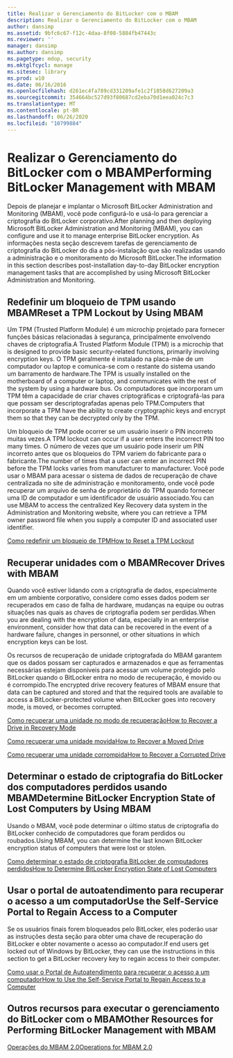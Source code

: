 ```yaml
---
title: Realizar o Gerenciamento do BitLocker com o MBAM
description: Realizar o Gerenciamento do BitLocker com o MBAM
author: dansimp
ms.assetid: 9bfc6c67-f12c-4daa-8f08-5884fb47443c
ms.reviewer: ''
manager: dansimp
ms.author: dansimp
ms.pagetype: mdop, security
ms.mktglfcycl: manage
ms.sitesec: library
ms.prod: w10
ms.date: 06/16/2016
ms.openlocfilehash: d261ec4fa789cd331209afe1c2f1858d627209a3
ms.sourcegitcommit: 354664bc527d93f80687cd2eba70d1eea024c7c3
ms.translationtype: MT
ms.contentlocale: pt-BR
ms.lasthandoff: 06/26/2020
ms.locfileid: "10799884"
---
```

# <span data-ttu-id="d1de4-103">Realizar o Gerenciamento do BitLocker com o MBAM</span><span class="sxs-lookup"><span data-stu-id="d1de4-103">Performing BitLocker Management with MBAM</span></span>


<span data-ttu-id="d1de4-104">Depois de planejar e implantar o Microsoft BitLocker Administration and Monitoring (MBAM), você pode configurá-lo e usá-lo para gerenciar a criptografia do BitLocker corporativo.</span><span class="sxs-lookup"><span data-stu-id="d1de4-104">After planning and then deploying Microsoft BitLocker Administration and Monitoring (MBAM), you can configure and use it to manage enterprise BitLocker encryption.</span></span> <span data-ttu-id="d1de4-105">As informações nesta seção descrevem tarefas de gerenciamento de criptografia do BitLocker do dia a pós-instalação que são realizadas usando a administração e o monitoramento do Microsoft BitLocker.</span><span class="sxs-lookup"><span data-stu-id="d1de4-105">The information in this section describes post-installation day-to-day BitLocker encryption management tasks that are accomplished by using Microsoft BitLocker Administration and Monitoring.</span></span>

## <span data-ttu-id="d1de4-106">Redefinir um bloqueio de TPM usando MBAM</span><span class="sxs-lookup"><span data-stu-id="d1de4-106">Reset a TPM Lockout by Using MBAM</span></span>


<span data-ttu-id="d1de4-107">Um TPM (Trusted Platform Module) é um microchip projetado para fornecer funções básicas relacionadas à segurança, principalmente envolvendo chaves de criptografia.</span><span class="sxs-lookup"><span data-stu-id="d1de4-107">A Trusted Platform Module (TPM) is a microchip that is designed to provide basic security-related functions, primarily involving encryption keys.</span></span> <span data-ttu-id="d1de4-108">O TPM geralmente é instalado na placa-mãe de um computador ou laptop e comunica-se com o restante do sistema usando um barramento de hardware.</span><span class="sxs-lookup"><span data-stu-id="d1de4-108">The TPM is usually installed on the motherboard of a computer or laptop, and communicates with the rest of the system by using a hardware bus.</span></span> <span data-ttu-id="d1de4-109">Os computadores que incorporam um TPM têm a capacidade de criar chaves criptográficas e criptografá-las para que possam ser descriptografadas apenas pelo TPM.</span><span class="sxs-lookup"><span data-stu-id="d1de4-109">Computers that incorporate a TPM have the ability to create cryptographic keys and encrypt them so that they can be decrypted only by the TPM.</span></span>

<span data-ttu-id="d1de4-110">Um bloqueio de TPM pode ocorrer se um usuário inserir o PIN incorreto muitas vezes.</span><span class="sxs-lookup"><span data-stu-id="d1de4-110">A TPM lockout can occur if a user enters the incorrect PIN too many times.</span></span> <span data-ttu-id="d1de4-111">O número de vezes que um usuário pode inserir um PIN incorreto antes que os bloqueios do TPM variem do fabricante para o fabricante.</span><span class="sxs-lookup"><span data-stu-id="d1de4-111">The number of times that a user can enter an incorrect PIN before the TPM locks varies from manufacturer to manufacturer.</span></span> <span data-ttu-id="d1de4-112">Você pode usar o MBAM para acessar o sistema de dados de recuperação de chave centralizada no site de administração e monitoramento, onde você pode recuperar um arquivo de senha de proprietário do TPM quando fornecer uma ID de computador e um identificador de usuário associado.</span><span class="sxs-lookup"><span data-stu-id="d1de4-112">You can use MBAM to access the centralized Key Recovery data system in the Administration and Monitoring website, where you can retrieve a TPM owner password file when you supply a computer ID and associated user identifier.</span></span>

[<span data-ttu-id="d1de4-113">Como redefinir um bloqueio de TPM</span><span class="sxs-lookup"><span data-stu-id="d1de4-113">How to Reset a TPM Lockout</span></span>](how-to-reset-a-tpm-lockout-mbam-2.md)

## <span data-ttu-id="d1de4-114">Recuperar unidades com o MBAM</span><span class="sxs-lookup"><span data-stu-id="d1de4-114">Recover Drives with MBAM</span></span>


<span data-ttu-id="d1de4-115">Quando você estiver lidando com a criptografia de dados, especialmente em um ambiente corporativo, considere como esses dados podem ser recuperados em caso de falha de hardware, mudanças na equipe ou outras situações nas quais as chaves de criptografia podem ser perdidas.</span><span class="sxs-lookup"><span data-stu-id="d1de4-115">When you are dealing with the encryption of data, especially in an enterprise environment, consider how that data can be recovered in the event of a hardware failure, changes in personnel, or other situations in which encryption keys can be lost.</span></span>

<span data-ttu-id="d1de4-116">Os recursos de recuperação de unidade criptografada do MBAM garantem que os dados possam ser capturados e armazenados e que as ferramentas necessárias estejam disponíveis para acessar um volume protegido pelo BitLocker quando o BitLocker entra no modo de recuperação, é movido ou é corrompido.</span><span class="sxs-lookup"><span data-stu-id="d1de4-116">The encrypted drive recovery features of MBAM ensure that data can be captured and stored and that the required tools are available to access a BitLocker-protected volume when BitLocker goes into recovery mode, is moved, or becomes corrupted.</span></span>

[<span data-ttu-id="d1de4-117">Como recuperar uma unidade no modo de recuperação</span><span class="sxs-lookup"><span data-stu-id="d1de4-117">How to Recover a Drive in Recovery Mode</span></span>](how-to-recover-a-drive-in-recovery-mode-mbam-2.md)

[<span data-ttu-id="d1de4-118">Como recuperar uma unidade movida</span><span class="sxs-lookup"><span data-stu-id="d1de4-118">How to Recover a Moved Drive</span></span>](how-to-recover-a-moved-drive-mbam-2.md)

[<span data-ttu-id="d1de4-119">Como recuperar uma unidade corrompida</span><span class="sxs-lookup"><span data-stu-id="d1de4-119">How to Recover a Corrupted Drive</span></span>](how-to-recover-a-corrupted-drive-mbam-2.md)

## <span data-ttu-id="d1de4-120">Determinar o estado de criptografia do BitLocker dos computadores perdidos usando MBAM</span><span class="sxs-lookup"><span data-stu-id="d1de4-120">Determine BitLocker Encryption State of Lost Computers by Using MBAM</span></span>


<span data-ttu-id="d1de4-121">Usando o MBAM, você pode determinar o último status de criptografia do BitLocker conhecido de computadores que foram perdidos ou roubados.</span><span class="sxs-lookup"><span data-stu-id="d1de4-121">Using MBAM, you can determine the last known BitLocker encryption status of computers that were lost or stolen.</span></span>

[<span data-ttu-id="d1de4-122">Como determinar o estado de criptografia BitLocker de computadores perdidos</span><span class="sxs-lookup"><span data-stu-id="d1de4-122">How to Determine BitLocker Encryption State of Lost Computers</span></span>](how-to-determine-bitlocker-encryption-state-of-lost-computers-mbam-2.md)

## <span data-ttu-id="d1de4-123">Usar o portal de autoatendimento para recuperar o acesso a um computador</span><span class="sxs-lookup"><span data-stu-id="d1de4-123">Use the Self-Service Portal to Regain Access to a Computer</span></span>


<span data-ttu-id="d1de4-124">Se os usuários finais forem bloqueados pelo BitLocker, eles poderão usar as instruções desta seção para obter uma chave de recuperação do BitLocker e obter novamente o acesso ao computador.</span><span class="sxs-lookup"><span data-stu-id="d1de4-124">If end users get locked out of Windows by BitLocker, they can use the instructions in this section to get a BitLocker recovery key to regain access to their computer.</span></span>

[<span data-ttu-id="d1de4-125">Como usar o Portal de Autoatendimento para recuperar o acesso a um computador</span><span class="sxs-lookup"><span data-stu-id="d1de4-125">How to Use the Self-Service Portal to Regain Access to a Computer</span></span>](how-to-use-the-self-service-portal-to-regain-access-to-a-computer.md)

## <span data-ttu-id="d1de4-126">Outros recursos para executar o gerenciamento do BitLocker com o MBAM</span><span class="sxs-lookup"><span data-stu-id="d1de4-126">Other Resources for Performing BitLocker Management with MBAM</span></span>


[<span data-ttu-id="d1de4-127">Operações do MBAM 2.0</span><span class="sxs-lookup"><span data-stu-id="d1de4-127">Operations for MBAM 2.0</span></span>](operations-for-mbam-20-mbam-2.md)

 

 





